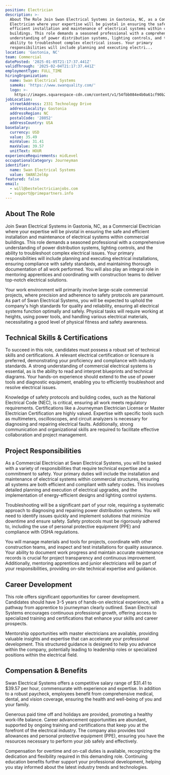 ```yaml
---
position: Electrician
description: >-
  About The Role Join Swan Electrical Systems in Gastonia, NC, as a Commercial
  Electrician where your expertise will be pivotal in ensuring the safe and
  efficient installation and maintenance of electrical systems within commercial
  buildings. This role demands a seasoned professional with a comprehensive
  understanding of power distribution systems, lighting controls, and the
  ability to troubleshoot complex electrical issues. Your primary
  responsibilities will include planning and executing electri...
location: 'Gastonia, NC'
team: Commercial
datePosted: '2025-01-05T21:17:37.441Z'
validThrough: '2025-02-04T21:17:37.441Z'
employmentType: FULL_TIME
hiringOrganization:
  name: Swan Electrical Systems
  sameAs: 'https://www.swanquality.com/'
  logo: >-
    https://images.squarespace-cdn.com/content/v1/54fbb084e4b0a61cf90b2a6b/1511915437509-KMEEKDHKFLZ8J2AD7Y8M/SWAN_logo_horz_black.jpg?format=1500w
jobLocation:
  streetAddress: 2331 Technology Drive
  addressLocality: Gastonia
  addressRegion: NC
  postalCode: '28052'
  addressCountry: USA
baseSalary:
  currency: USD
  value: 35.49
  minValue: 31.41
  maxValue: 39.57
  unitText: HOUR
experienceRequirements: midLevel
occupationalCategory: Journeyman
identifier:
  name: Swan Electrical Systems
  value: SWANl2el6p
featured: false
email:
  - will@bestelectricianjobs.com
  - support@primepartners.info
---
```




## About The Role

Join Swan Electrical Systems in Gastonia, NC, as a Commercial Electrician where your expertise will be pivotal in ensuring the safe and efficient installation and maintenance of electrical systems within commercial buildings. This role demands a seasoned professional with a comprehensive understanding of power distribution systems, lighting controls, and the ability to troubleshoot complex electrical issues. Your primary responsibilities will include planning and executing electrical installations, ensuring compliance with safety standards, and maintaining thorough documentation of all work performed. You will also play an integral role in mentoring apprentices and coordinating with construction teams to deliver top-notch electrical solutions.

Your work environment will primarily involve large-scale commercial projects, where precision and adherence to safety protocols are paramount. As part of Swan Electrical Systems, you will be expected to uphold the company's high standards for quality and reliability, ensuring all electrical systems function optimally and safely. Physical tasks will require working at heights, using power tools, and handling various electrical materials, necessitating a good level of physical fitness and safety awareness.

## Technical Skills & Certifications

To succeed in this role, candidates must possess a robust set of technical skills and certifications. A relevant electrical certification or licensure is preferred, demonstrating your proficiency and compliance with industry standards. A strong understanding of commercial electrical systems is essential, as is the ability to read and interpret blueprints and technical diagrams. Your hands-on experience should extend to the use of power tools and diagnostic equipment, enabling you to efficiently troubleshoot and resolve electrical issues.

Knowledge of safety protocols and building codes, such as the National Electrical Code (NEC), is critical, ensuring all work meets regulatory requirements. Certifications like a Journeyman Electrician License or Master Electrician Certification are highly valued. Expertise with specific tools such as multimeters, oscilloscopes, and circuit analyzers is necessary for diagnosing and repairing electrical faults. Additionally, strong communication and organizational skills are required to facilitate effective collaboration and project management.

## Project Responsibilities

As a Commercial Electrician at Swan Electrical Systems, you will be tasked with a variety of responsibilities that require technical expertise and a commitment to safety. Your primary duties will include the installation and maintenance of electrical systems within commercial structures, ensuring all systems are both efficient and compliant with safety codes. This involves detailed planning and execution of electrical upgrades, and the implementation of energy-efficient designs and lighting control systems.

Troubleshooting will be a significant part of your role, requiring a systematic approach to diagnosing and repairing power distribution systems. You will need to identify issues quickly and implement solutions that minimize downtime and ensure safety. Safety protocols must be rigorously adhered to, including the use of personal protective equipment (PPE) and compliance with OSHA regulations.

You will manage materials and tools for projects, coordinate with other construction teams, and inspect and test installations for quality assurance. Your ability to document work progress and maintain accurate maintenance records is crucial for project transparency and continuous improvement. Additionally, mentoring apprentices and junior electricians will be part of your responsibilities, providing on-site technical expertise and guidance.

## Career Development

This role offers significant opportunities for career development. Candidates should have 3-5 years of hands-on electrical experience, with a pathway from apprentice to journeyman clearly outlined. Swan Electrical Systems encourages continuous professional growth, offering access to specialized training and certifications that enhance your skills and career prospects.

Mentorship opportunities with master electricians are available, providing valuable insights and expertise that can accelerate your professional development. This structured guidance is designed to help you advance within the company, potentially leading to leadership roles or specialized positions within the electrical field.

## Compensation & Benefits

Swan Electrical Systems offers a competitive salary range of $31.41 to $39.57 per hour, commensurate with experience and expertise. In addition to a robust paycheck, employees benefit from comprehensive medical, dental, and vision coverage, ensuring the health and well-being of you and your family.

Generous paid time off and holidays are provided, promoting a healthy work-life balance. Career advancement opportunities are abundant, supported by ongoing training and certifications that keep you at the forefront of the electrical industry. The company also provides tool allowances and personal protective equipment (PPE), ensuring you have the resources necessary to perform your job safely and effectively.

Compensation for overtime and on-call duties is available, recognizing the dedication and flexibility required in this demanding role. Continuing education benefits further support your professional development, helping you stay informed about the latest industry trends and technologies.
